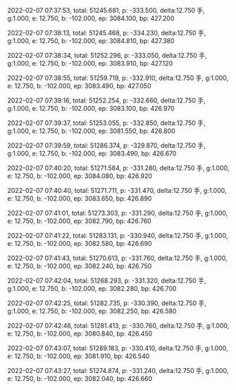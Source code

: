 2022-02-07 07:37:53, total: 51245.681, p: -333.500, delta:12.750 手, g:1.000, e: 12.750, b: -102.000, ep: 3084.100, bp: 427.200

2022-02-07 07:38:13, total: 51245.468, p: -334.230, delta:12.750 手, g:1.000, e: 12.750, b: -102.000, ep: 3084.810, bp: 427.380

2022-02-07 07:38:34, total: 51252.296, p: -333.050, delta:12.750 手, g:1.000, e: 12.750, b: -102.000, ep: 3083.910, bp: 427.120

2022-02-07 07:38:55, total: 51259.719, p: -332.910, delta:12.750 手, g:1.000, e: 12.750, b: -102.000, ep: 3083.490, bp: 427.050

2022-02-07 07:39:16, total: 51252.254, p: -332.660, delta:12.750 手, g:1.000, e: 12.750, b: -102.000, ep: 3083.100, bp: 426.970

2022-02-07 07:39:37, total: 51253.055, p: -332.850, delta:12.750 手, g:1.000, e: 12.750, b: -102.000, ep: 3081.550, bp: 426.800

2022-02-07 07:39:59, total: 51286.374, p: -329.870, delta:12.750 手, g:1.000, e: 12.750, b: -102.000, ep: 3083.490, bp: 426.670

2022-02-07 07:40:20, total: 51271.584, p: -331.280, delta:12.750 手, g:1.000, e: 12.750, b: -102.000, ep: 3084.080, bp: 426.920

2022-02-07 07:40:40, total: 51271.711, p: -331.470, delta:12.750 手, g:1.000, e: 12.750, b: -102.000, ep: 3083.650, bp: 426.890

2022-02-07 07:41:01, total: 51273.303, p: -331.290, delta:12.750 手, g:1.000, e: 12.750, b: -102.000, ep: 3082.790, bp: 426.760

2022-02-07 07:41:22, total: 51283.131, p: -330.940, delta:12.750 手, g:1.000, e: 12.750, b: -102.000, ep: 3082.580, bp: 426.690

2022-02-07 07:41:43, total: 51270.613, p: -331.760, delta:12.750 手, g:1.000, e: 12.750, b: -102.000, ep: 3082.240, bp: 426.750

2022-02-07 07:42:04, total: 51268.293, p: -331.320, delta:12.750 手, g:1.000, e: 12.750, b: -102.000, ep: 3082.280, bp: 426.700

2022-02-07 07:42:25, total: 51282.735, p: -330.390, delta:12.750 手, g:1.000, e: 12.750, b: -102.000, ep: 3082.250, bp: 426.580

2022-02-07 07:42:46, total: 51281.413, p: -330.760, delta:12.750 手, g:1.000, e: 12.750, b: -102.000, ep: 3080.840, bp: 426.450

2022-02-07 07:43:07, total: 51289.183, p: -330.410, delta:12.750 手, g:1.000, e: 12.750, b: -102.000, ep: 3081.910, bp: 426.540

2022-02-07 07:43:27, total: 51274.874, p: -331.240, delta:12.750 手, g:1.000, e: 12.750, b: -102.000, ep: 3082.040, bp: 426.660